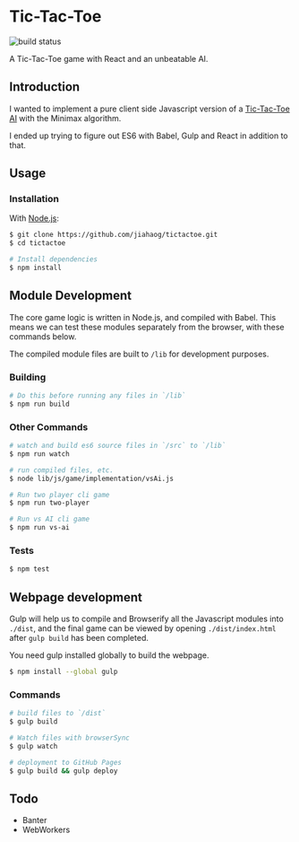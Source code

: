 # Tic-Tac-Toe

![build status](https://travis-ci.org/jiahaog/tictactoe.svg)

A Tic-Tac-Toe game with React and an unbeatable AI.

## Introduction

I wanted to implement a pure client side Javascript version of a [Tic-Tac-Toe AI](http://neverstopbuilding.com/minimax) with the Minimax algorithm.

I ended up trying to figure out ES6 with Babel, Gulp and React in addition to that.

## Usage

### Installation

With [Node.js](https://nodejs.org):

```bash
$ git clone https://github.com/jiahaog/tictactoe.git
$ cd tictactoe

# Install dependencies
$ npm install
```

## Module Development

The core game logic is written in Node.js, and compiled with Babel. This means we can test these modules separately from the browser, with these commands below.

The compiled module files are built to `/lib` for development purposes.

### Building

```bash
# Do this before running any files in `/lib`
$ npm run build
```

### Other Commands
```bash
# watch and build es6 source files in `/src` to `/lib`
$ npm run watch

# run compiled files, etc.
$ node lib/js/game/implementation/vsAi.js

# Run two player cli game
$ npm run two-player

# Run vs AI cli game
$ npm run vs-ai
```

### Tests

```bash
$ npm test
```
## Webpage development

Gulp will help us to compile and Browserify all the Javascript modules into `./dist`, and the final game can be viewed by opening `./dist/index.html` after `gulp build` has been completed.

You need gulp installed globally to build the webpage.

```bash
$ npm install --global gulp
```

### Commands

```bash
# build files to `/dist`
$ gulp build

# Watch files with browserSync
$ gulp watch

# deployment to GitHub Pages
$ gulp build && gulp deploy
```

## Todo
- Banter
- WebWorkers
